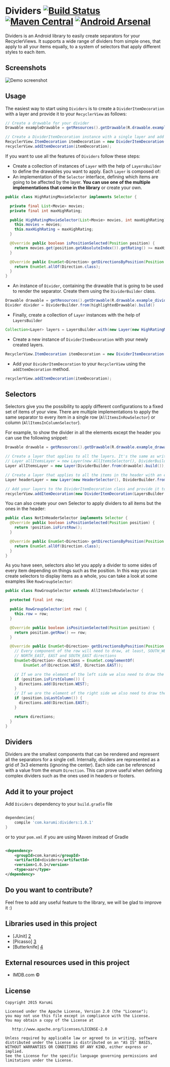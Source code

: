 Dividers [![Build Status](https://travis-ci.org/Karumi/Dividers.svg?branch=master)](https://travis-ci.org/Karumi/Dividers) [![Maven Central](https://maven-badges.herokuapp.com/maven-central/com.karumi/dividers/badge.svg)](https://maven-badges.herokuapp.com/maven-central/com.karumi/dividers) [![Android Arsenal](https://img.shields.io/badge/Android%20Arsenal-Dividers-green.svg?style=flat)](http://android-arsenal.com/details/1/2467)
==================

Dividers is an Android library to easily create separators for your RecyclerViews. It supports a wide range of dividers from simple ones, that apply to all your items equally, to a system of selectors that apply different styles to each item.

Screenshots
-----------

![Demo screenshot][1]

Usage
-----

The easiest way to start using ``Dividers`` is to create a ``DividerItemDecoration`` with a layer and provide it to your ``RecyclerView`` as follows:

```java
// Create a drawable for your divider
Drawable exampleDrawable = getResources().getDrawable(R.drawable.example_drawable);

// Create a DividerItemDecoration instance with a single layer and add it to your recycler view
RecyclerView.ItemDecoration itemDecoration = new DividerItemDecoration(new Layer(DividerBuilder.get().with(exampleDrawable).build()));
recyclerView.addItemDecoration(itemDecoration);
```

If you want to use all the features of ``Dividers`` follow these steps:

* Create a collection of instances of ``Layer`` with the help of ``LayersBuilder`` to define the drawables you want to apply. Each ``Layer`` is composed of:
* An implementation of the ``Selector`` interface, defining which items are going to be affected by the layer. **You can use one of the multiple implementations that come in the library** or create your own.

```java
public class HighRatingMovieSelector implements Selector {

  private final List<Movie> movies;
  private final int maxHighRating;

  public HighRatingMovieSelector(List<Movie> movies, int maxHighRating) {
    this.movies = movies;
    this.maxHighRating = maxHighRating;
  }

  @Override public boolean isPositionSelected(Position position) {
    return movies.get(position.getAbsoluteIndex()).getRating() >= maxHighRating;
  }

  @Override public EnumSet<Direction> getDirectionsByPosition(Position position) {
    return EnumSet.allOf(Direction.class);
  }
}
``` 

* An instance of ``Divider``, containing the drawable that is going to be used to render the separator. Create them using the ``DividerBuilder`` class.

```java
Drawable drawable = getResources().getDrawable(R.drawable.example_divider);
Divider divider = DividerBuilder.from(highlightedDrawable).build()
```

* Finally, create a collection of ``Layer`` instances with the help of ``LayersBuilder``

```java
Collection<Layer> layers = LayersBuilder.with(new Layer(new HighRatingMovieSelector(), divider)).build();
```

* Create a new instance of ``DividerItemDecoration`` with your newly created layers.
```java
RecyclerView.ItemDecoration itemDecoration = new DividerItemDecoration(layers);
```
* Add your ``DividerItemDecoration`` to your ``RecyclerView`` using the ``addItemDecoration`` method.
```java
recyclerView.addItemDecoration(itemDecoration);
```

Selectors
-------------

Selectors give you the possibility to apply different configurations to a fixed set of items of your view. There are multiple implementations to apply the same separator to every item in a single row (``AllItemsInRowSelector``) or column (``AllItemsInColumnSelector``).

For example, to show the divider in all the elements except the header you can use the following snippet:
```java
Drawable drawable = getResources().getDrawable(R.drawable.example_drawable);

// Create a layer that applies to all the layers. It's the same as writing :
// Layer allItemsLayer = new Layer(new AllItemsSelector(), DividerBuilder.from(drawable).build());
Layer allItemsLayer = new Layer(DividerBuilder.from(drawable).build());

// Create a layer that applies to all the items in the header with an empty drawable to avoid displaying anything
Layer headerLayer = new Layer(new HeaderSelector(), DividerBuilder.fromEmpty().build());

// Add your layers to the DividerItemDecoration class and provide it to your recycler view!
recyclerView.addItemDecoration(new DividerItemDecoration(LayersBuilder.from(allItemsLayer, headerLayer).build()));
```

You can also create your own Selector to apply dividers to all items but the ones in the header:

```java
public class NotInHeaderSelector implements Selector {
  @Override public boolean isPositionSelected(Position position) {
    return !position.isFirstRow();
  }

  @Override public EnumSet<Direction> getDirectionsByPosition(Position position) {
    return EnumSet.allOf(Direction.class);
  }
}
```

As you have seen, selectors also let you apply a divider to some sides of every item depending on things such as the position. In this way you can create selectors to display items as a whole, you can take a look at some examples like ``RowGroupSelector``:

```java
public class RowGroupSelector extends AllItemsInRowSelector {

  protected final int row;

  public RowGroupSelector(int row) {
    this.row = row;
  }

  @Override public boolean isPositionSelected(Position position) {
    return position.getRow() == row;
  }

  @Override public EnumSet<Direction> getDirectionsByPosition(Position position) {
    // Every component of the row will need to draw, at least, SOUTH_WEST, WEST, NORTH_WEST, 
    // NORTH_EAST, EAST and SOUTH_EAST directions
    EnumSet<Direction> directions = EnumSet.complementOf(
        EnumSet.of(Direction.WEST, Direction.EAST));

    // If we are the element of the left side we also need to draw the west direction
    if (position.isFirstColumn()) {
      directions.add(Direction.WEST);
    }
    // If we are the element of the right side we also need to draw the east direction
    if (position.isLastColumn()) {
      directions.add(Direction.EAST);
    }

    return directions;
  }
}
```

Dividers
--------

Dividers are the smallest components that can be rendered and represent all the separators for a single cell. Internally, dividers are represented as a grid of 3x3 elements (ignoring the center). Each side can be referenced with a value from the enum ``Direction``. This can prove useful when defining complex dividers such as the ones used in headers or footers.

Add it to your project
----------------------

Add ``Dividers`` dependency to your ``build.gradle`` file

```groovy

dependencies{
    compile 'com.karumi:dividers:1.0.1'
}

```

or to your ``pom.xml`` if you are using Maven instead of Gradle

```xml

<dependency>
    <groupId>com.karumi</groupId>
    <artifactId>dividers</artifactId>
    <version>1.0.1</version>
    <type>aar</type>
</dependency>

```

Do you want to contribute?
--------------------------

Feel free to add any useful feature to the library, we will be glad to improve it :)

Libraries used in this project
------------------------------

* [JUnit] [2]
* [Picasso] [3]
* [Butterknife] [4]

External resources used in this project
---------------------------------------

* IMDB.com ©

License
-------

    Copyright 2015 Karumi

    Licensed under the Apache License, Version 2.0 (the "License");
    you may not use this file except in compliance with the License.
    You may obtain a copy of the License at

       http://www.apache.org/licenses/LICENSE-2.0

    Unless required by applicable law or agreed to in writing, software
    distributed under the License is distributed on an "AS IS" BASIS,
    WITHOUT WARRANTIES OR CONDITIONS OF ANY KIND, either express or implied.
    See the License for the specific language governing permissions and
    limitations under the License.

[1]: ./art/example.gif
[2]: https://github.com/junit-team/junit
[3]: https://github.com/square/picasso
[4]: https://github.com/JakeWharton/butterknife
